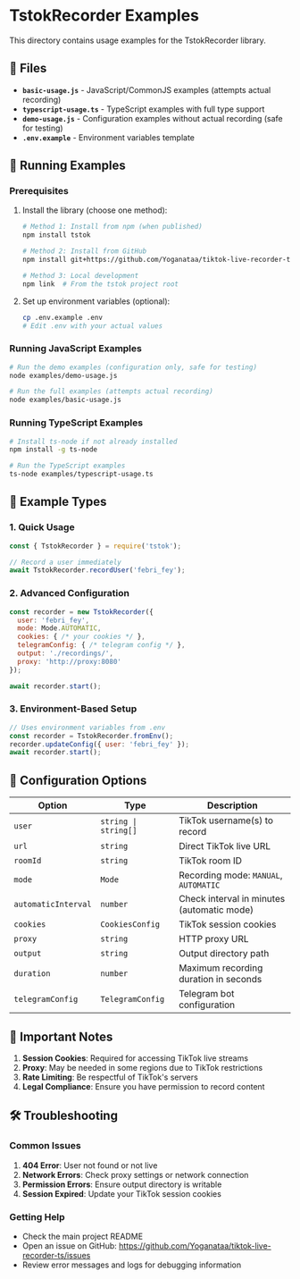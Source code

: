# TstokRecorder Examples

This directory contains usage examples for the TstokRecorder library.

## 📁 Files

- **`basic-usage.js`** - JavaScript/CommonJS examples (attempts actual recording)
- **`typescript-usage.ts`** - TypeScript examples with full type support
- **`demo-usage.js`** - Configuration examples without actual recording (safe for testing)
- **`.env.example`** - Environment variables template

## 🚀 Running Examples

### Prerequisites

1. Install the library (choose one method):

   ```bash
   # Method 1: Install from npm (when published)
   npm install tstok
   
   # Method 2: Install from GitHub
   npm install git+https://github.com/Yoganataa/tiktok-live-recorder-ts.git
   
   # Method 3: Local development
   npm link  # From the tstok project root
   ```

2. Set up environment variables (optional):

   ```bash
   cp .env.example .env
   # Edit .env with your actual values
   ```

### Running JavaScript Examples

```bash
# Run the demo examples (configuration only, safe for testing)
node examples/demo-usage.js

# Run the full examples (attempts actual recording)
node examples/basic-usage.js
```

### Running TypeScript Examples

```bash
# Install ts-node if not already installed
npm install -g ts-node

# Run the TypeScript examples
ts-node examples/typescript-usage.ts
```

## 📖 Example Types

### 1. Quick Usage

```javascript
const { TstokRecorder } = require('tstok');

// Record a user immediately
await TstokRecorder.recordUser('febri_fey');
```

### 2. Advanced Configuration

```javascript
const recorder = new TstokRecorder({
  user: 'febri_fey',
  mode: Mode.AUTOMATIC,
  cookies: { /* your cookies */ },
  telegramConfig: { /* telegram config */ },
  output: './recordings/',
  proxy: 'http://proxy:8080'
});

await recorder.start();
```

### 3. Environment-Based Setup

```javascript
// Uses environment variables from .env
const recorder = TstokRecorder.fromEnv();
recorder.updateConfig({ user: 'febri_fey' });
await recorder.start();
```

## 🔧 Configuration Options

| Option | Type | Description |
|--------|------|-------------|
| `user` | `string \| string[]` | TikTok username(s) to record |
| `url` | `string` | Direct TikTok live URL |
| `roomId` | `string` | TikTok room ID |
| `mode` | `Mode` | Recording mode: `MANUAL`, `AUTOMATIC` |
| `automaticInterval` | `number` | Check interval in minutes (automatic mode) |
| `cookies` | `CookiesConfig` | TikTok session cookies |
| `proxy` | `string` | HTTP proxy URL |
| `output` | `string` | Output directory path |
| `duration` | `number` | Maximum recording duration in seconds |
| `telegramConfig` | `TelegramConfig` | Telegram bot configuration |

## 🚨 Important Notes

1. **Session Cookies**: Required for accessing TikTok live streams
2. **Proxy**: May be needed in some regions due to TikTok restrictions
3. **Rate Limiting**: Be respectful of TikTok's servers
4. **Legal Compliance**: Ensure you have permission to record content

## 🛠️ Troubleshooting

### Common Issues

1. **404 Error**: User not found or not live
2. **Network Errors**: Check proxy settings or network connection
3. **Permission Errors**: Ensure output directory is writable
4. **Session Expired**: Update your TikTok session cookies

### Getting Help

- Check the main project README
- Open an issue on GitHub: https://github.com/Yoganataa/tiktok-live-recorder-ts/issues
- Review error messages and logs for debugging information